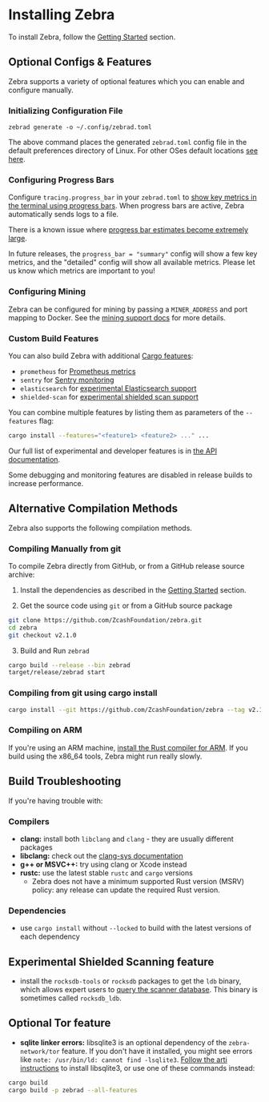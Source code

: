 # Installing Zebra

To install Zebra, follow the [Getting Started](https://zebra.zfnd.org/index.html#getting-started) section.

## Optional Configs & Features

Zebra supports a variety of optional features which you can enable and configure
manually.

### Initializing Configuration File

```console
zebrad generate -o ~/.config/zebrad.toml
```

The above command places the generated `zebrad.toml` config file in the default
preferences directory of Linux. For other OSes default locations [see
here](https://docs.rs/dirs/latest/dirs/fn.preference_dir.html).

### Configuring Progress Bars

Configure `tracing.progress_bar` in your `zebrad.toml` to [show key metrics in
the terminal using progress
bars](https://zfnd.org/experimental-zebra-progress-bars/). When progress bars
are active, Zebra automatically sends logs to a file.

There is a known issue where [progress bar estimates become extremely
large](https://github.com/console-rs/indicatif/issues/556).

In future releases, the `progress_bar = "summary"` config will show a few key
metrics, and the "detailed" config will show all available metrics. Please let
us know which metrics are important to you!

### Configuring Mining

Zebra can be configured for mining by passing a `MINER_ADDRESS` and port mapping
to Docker. See the [mining support
docs](https://zebra.zfnd.org/user/mining-docker.html) for more details.

### Custom Build Features

You can also build Zebra with additional [Cargo
features](https://doc.rust-lang.org/cargo/reference/features.html#command-line-feature-options):

- `prometheus` for [Prometheus metrics](https://zebra.zfnd.org/user/metrics.html)
- `sentry` for [Sentry monitoring](https://zebra.zfnd.org/user/tracing.html#sentry-production-monitoring)
- `elasticsearch` for [experimental Elasticsearch support](https://zebra.zfnd.org/user/elasticsearch.html)
- `shielded-scan` for [experimental shielded scan support](https://zebra.zfnd.org/user/shielded-scan.html)

You can combine multiple features by listing them as parameters of the
`--features` flag:

```sh
cargo install --features="<feature1> <feature2> ..." ...
```

Our full list of experimental and developer features is in [the API
documentation](https://docs.rs/zebrad/latest/zebrad/index.html#zebra-feature-flags).

Some debugging and monitoring features are disabled in release builds to
increase performance.

## Alternative Compilation Methods

Zebra also supports the following compilation methods.

### Compiling Manually from git

To compile Zebra directly from GitHub, or from a GitHub release source archive:

1. Install the dependencies as described in the [Getting
   Started](https://zebra.zfnd.org/index.html#getting-started) section.

2. Get the source code using `git` or from a GitHub source package

```sh
git clone https://github.com/ZcashFoundation/zebra.git
cd zebra
git checkout v2.1.0
```

3. Build and Run `zebrad`

```sh
cargo build --release --bin zebrad
target/release/zebrad start
```

### Compiling from git using cargo install

```sh
cargo install --git https://github.com/ZcashFoundation/zebra --tag v2.1.0 zebrad
```

### Compiling on ARM

If you're using an ARM machine, [install the Rust compiler for
ARM](https://rust-lang.github.io/rustup/installation/other.html). If you build
using the x86_64 tools, Zebra might run really slowly.

## Build Troubleshooting

If you're having trouble with:

### Compilers

- **clang:** install both `libclang` and `clang` - they are usually different packages
- **libclang:** check out the [clang-sys documentation](https://github.com/KyleMayes/clang-sys#dependencies)
- **g++ or MSVC++:** try using clang or Xcode instead
- **rustc:** use the latest stable `rustc` and `cargo` versions
  - Zebra does not have a minimum supported Rust version (MSRV) policy: any release can update the required Rust version.

### Dependencies

- use `cargo install` without `--locked` to build with the latest versions of each dependency

## Experimental Shielded Scanning feature

- install the `rocksdb-tools` or `rocksdb` packages to get the `ldb` binary, which allows expert users to
  [query the scanner database](https://zebra.zfnd.org/user/shielded-scan.html). This binary is sometimes called `rocksdb_ldb`.

## Optional Tor feature

- **sqlite linker errors:** libsqlite3 is an optional dependency of the `zebra-network/tor` feature.
  If you don't have it installed, you might see errors like `note: /usr/bin/ld: cannot find -lsqlite3`.
  [Follow the arti instructions](https://gitlab.torproject.org/tpo/core/arti/-/blob/main/CONTRIBUTING.md#setting-up-your-development-environment)
  to install libsqlite3, or use one of these commands instead:

```sh
cargo build
cargo build -p zebrad --all-features
```


